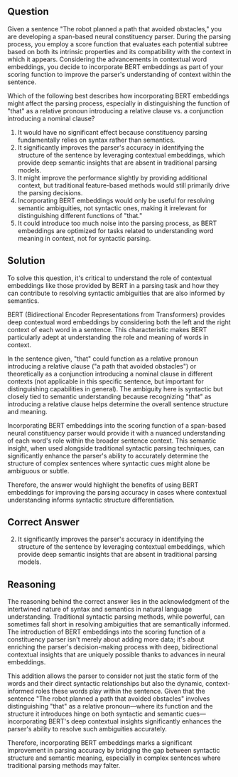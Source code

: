 ## Question

Given a sentence "The robot planned a path that avoided obstacles," you are developing a span-based neural constituency parser. During the parsing process, you employ a score function that evaluates each potential subtree based on both its intrinsic properties and its compatibility with the context in which it appears. Considering the advancements in contextual word embeddings, you decide to incorporate BERT embeddings as part of your scoring function to improve the parser's understanding of context within the sentence.

Which of the following best describes how incorporating BERT embeddings might affect the parsing process, especially in distinguishing the function of "that" as a relative pronoun introducing a relative clause vs. a conjunction introducing a nominal clause?

1. It would have no significant effect because constituency parsing fundamentally relies on syntax rather than semantics.
2. It significantly improves the parser's accuracy in identifying the structure of the sentence by leveraging contextual embeddings, which provide deep semantic insights that are absent in traditional parsing models.
3. It might improve the performance slightly by providing additional context, but traditional feature-based methods would still primarily drive the parsing decisions.
4. Incorporating BERT embeddings would only be useful for resolving semantic ambiguities, not syntactic ones, making it irrelevant for distinguishing different functions of "that."
5. It could introduce too much noise into the parsing process, as BERT embeddings are optimized for tasks related to understanding word meaning in context, not for syntactic parsing.

## Solution

To solve this question, it's critical to understand the role of contextual embeddings like those provided by BERT in a parsing task and how they can contribute to resolving syntactic ambiguities that are also informed by semantics.

BERT (Bidirectional Encoder Representations from Transformers) provides deep contextual word embeddings by considering both the left and the right context of each word in a sentence. This characteristic makes BERT particularly adept at understanding the role and meaning of words in context. 

In the sentence given, "that" could function as a relative pronoun introducing a relative clause ("a path that avoided obstacles") or theoretically as a conjunction introducing a nominal clause in different contexts (not applicable in this specific sentence, but important for distinguishing capabilities in general). The ambiguity here is syntactic but closely tied to semantic understanding because recognizing "that" as introducing a relative clause helps determine the overall sentence structure and meaning.

Incorporating BERT embeddings into the scoring function of a span-based neural constituency parser would provide it with a nuanced understanding of each word's role within the broader sentence context. This semantic insight, when used alongside traditional syntactic parsing techniques, can significantly enhance the parser's ability to accurately determine the structure of complex sentences where syntactic cues might alone be ambiguous or subtle.

Therefore, the answer would highlight the benefits of using BERT embeddings for improving the parsing accuracy in cases where contextual understanding informs syntactic structure differentiation.

## Correct Answer

2. It significantly improves the parser's accuracy in identifying the structure of the sentence by leveraging contextual embeddings, which provide deep semantic insights that are absent in traditional parsing models.

## Reasoning

The reasoning behind the correct answer lies in the acknowledgment of the intertwined nature of syntax and semantics in natural language understanding. Traditional syntactic parsing methods, while powerful, can sometimes fall short in resolving ambiguities that are semantically informed. The introduction of BERT embeddings into the scoring function of a constituency parser isn't merely about adding more data; it's about enriching the parser's decision-making process with deep, bidirectional contextual insights that are uniquely possible thanks to advances in neural embeddings.

This addition allows the parser to consider not just the static form of the words and their direct syntactic relationships but also the dynamic, context-informed roles these words play within the sentence. Given that the sentence "The robot planned a path that avoided obstacles" involves distinguishing "that" as a relative pronoun—where its function and the structure it introduces hinge on both syntactic and semantic cues—incorporating BERT's deep contextual insights significantly enhances the parser's ability to resolve such ambiguities accurately.

Therefore, incorporating BERT embeddings marks a significant improvement in parsing accuracy by bridging the gap between syntactic structure and semantic meaning, especially in complex sentences where traditional parsing methods may falter.